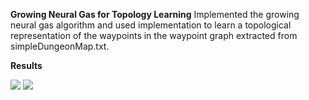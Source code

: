 **Growing Neural Gas for Topology Learning**
Implemented the growing neural gas algorithm and used implementation to learn a topological representation of the waypoints in the waypoint graph extracted from simpleDungeonMap.txt.

**Results**

![](http://s6.postimg.org/lpko182j5/Screen_Shot_2015_09_12_at_02_10_26.png)
![](http://s6.postimg.org/ninkpjnpt/Screen_Shot_2015_09_12_at_02_10_45.png)
